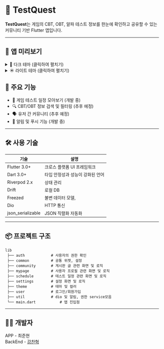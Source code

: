 # 🧪 TestQuest 

**TestQuest**는 게임의 CBT, OBT, 알파 테스트 정보를 한눈에 확인하고 공유할 수 있는 커뮤니티 기반 Flutter 앱입니다.

---

## 📱 앱 미리보기

<details>
<summary>🌙 다크 테마 (클릭하여 펼치기)</summary>

| 스플래시 | 로그인 |
|---------|--------|
| <img src="assets/screenshots/test_quest_splash_screen_dark_theme.gif" width="300"/> | <img src="assets/screenshots/test_quest_login_dark_theme.png" width="300"/> |

| 회원가입 1 | 회원가입 2 |
|-----------|-----------|
| <img src="assets/screenshots/test_quest_signup_dark_theme.png" width="300"/> | <img src="assets/screenshots/test_quest_signup_2_dark_theme.png" width="300"/> |

| 캘린더 | 캘린더 업로드 |
|--------|-------------|
| <img src="assets/screenshots/test_quest_calendar_dark_theme.png" width="300"/> | <img src="assets/screenshots/test_quest_calendar_upload_dark.gif" width="300"/> |

| 커뮤니티 | 마이페이지 |
|---------|-----------|
| <img src="assets/screenshots/test_quest_community_dark.gif" width="300"/> | <img src="assets/screenshots/test_quest_mypage_dark.png" width="300"/> |

| 설정 | 프로필 수정 |
|------|-----------|
| <img src="assets/screenshots/test_quest_settings_dark.png" width="300"/> | <img src="assets/screenshots/test_quest_profile_edit_dark.png" width="300"/> |

| 일정 관리 | 글쓰기 |
|---------|-------|
| <img src="assets/screenshots/test_quest_schedule_dark.gif" width="300"/> | <img src="assets/screenshots/test_quest_write_dark.gif" width="300"/> |

| 글쓰기 2 | 글 상세보기 |
|---------|-----------|
| <img src="assets/screenshots/test_quest_write_2_dark.gif" width="300"/> | <img src="assets/screenshots/test_quest_detail_dark.png" width="300"/> |

</details>

<details>
<summary>☀️ 라이트 테마 (클릭하여 펼치기)</summary>

| 스플래시 | 로그인 |
|---------|--------|
| <img src="assets/screenshots/test_quest_splash_screen_light_theme.gif" width="300"/> | <img src="assets/screenshots/test_quest_login_light_theme.png" width="300"/> |

| 회원가입 1 | 회원가입 2 |
|-----------|-----------|
| <img src="assets/screenshots/test_quest_signup_light_theme.png" width="300"/> | <img src="assets/screenshots/test_quest_signup_2_light_theme.png" width="300"/> |

| 캘린더 | 캘린더 업로드 |
|--------|-------------|
| <img src="assets/screenshots/test_quest_calendar_light_theme.png" width="300"/> | <img src="assets/screenshots/test_quest_calendar_upload_light.gif" width="300"/> |

| 커뮤니티 | 마이페이지 |
|---------|-----------|
| <img src="assets/screenshots/test_quest_community_light.gif" width="300"/> | <img src="assets/screenshots/test_quest_mypage_light.png" width="300"/> |

| 설정 | 프로필 수정 |
|------|-----------|
| <img src="assets/screenshots/test_quest_settings_light.png" width="300"/> | <img src="assets/screenshots/test_quest_profile_edit_light.png" width="300"/> |

| 일정 관리 | 글쓰기 |
|---------|-------|
| <img src="assets/screenshots/test_quest_schedule_light.gif" width="300"/> | <img src="assets/screenshots/test_quest_write_light.gif" width="300"/> |

| 글쓰기 2 | 글 상세보기 |
|---------|-----------|
| <img src="assets/screenshots/test_quest_write_2_light.gif" width="300"/> | <img src="assets/screenshots/test_quest_detail_light.png" width="300"/> |

</details>

## 🚀 주요 기능

- 📅 게임 테스트 일정 모아보기 (개발 중)
- 🔍 CBT/OBT 정보 검색 및 필터링 (추후 에정)
- 🗣 유저 간 커뮤니티 (추후 예정)
- 🧭 알림 및 푸시 기능 (개발 중)

---

## 🛠 사용 기술

| 기술         | 설명                             |
|--------------|----------------------------------|
| Flutter 3.0+ | 크로스 플랫폼 UI 프레임워크            |
| Dart 3.0+    | 타입 안정성과 성능이 강화된 언어         |
| Riverpod 2.x | 상태 관리                          |
| Drift        | 로컬 DB                           |
| Freezed      | 불변 데이터 모델,                    |
| Dio          | HTTP 통신                         |
| json_serializable | JSON 직렬화 자동화             |
---

## 📦 프로젝트 구조

```
lib
 ├── auth            # 사용자의 권한 확인
 ├── common          # 공통 위젯, 설정
 ├── community       # 게시판 글 관련 화면 및 로직
 ├── mypage          # 사용자 프로필 관련 화면 및 로직
 ├── schedule        # 테스트 일정 관련 화면 및 로직
 ├── settings        # 설정 화면 및 로직
 ├── theme           # 테마 및 컬러
 ├── user            # 로그인/회원가입
 ├── util            # dio 및 알림, 권한 service모음 
 └── main.dart           # 앱 진입점
```

---


## 👨‍💻 개발자

APP - 최준현  
BackEnd - [강찬혁](https://github.com/ChanHyeokKang99)